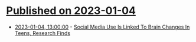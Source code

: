 # [Published on 2023-01-04](index.md)

* [2023-01-04, 13:00:00](https://tech.slashdot.org/story/23/01/04/0450248/social-media-use-is-linked-to-brain-changes-in-teens-research-finds?utm_source=rss1.0mainlinkanon&utm_medium=feed) - [Social Media Use Is Linked To Brain Changes In Teens, Research Finds](https://tech.slashdot.org/story/23/01/04/0450248/social-media-use-is-linked-to-brain-changes-in-teens-research-finds?utm_source=rss1.0mainlinkanon&utm_medium=feed)
